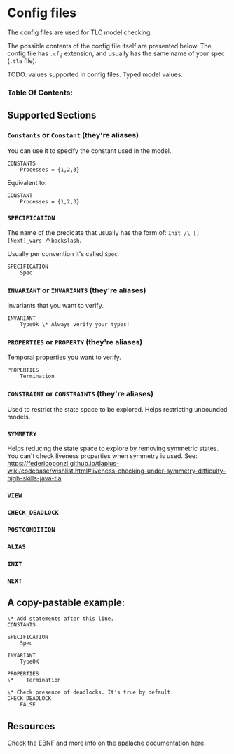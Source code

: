 # Config files
The config files are used for TLC model checking.

The possible contents of the config file itself are presented below. The config file has `.cfg` extension, and usually has the same name of your spec (`.tla` file).

TODO: values supported in config files. Typed model values.

### Table Of Contents:
<!-- toc -->

## Supported Sections
### `Constants` or `Constant` (they're aliases)
You can use it to specify the constant used in the model.
```
CONSTANTS
    Processes = {1,2,3}
```
Equivalent to:
```
CONSTANT
    Processes = {1,2,3}
```
### `SPECIFICATION`
The name of the predicate that usually has the form of: `Init /\ [][Next]_vars /\backslash`.

Usually per convention it's called `Spec`.
```
SPECIFICATION
    Spec
```

### `INVARIANT` or `INVARIANTS` (they're aliases)
Invariants that you want to verify.

```
INVARIANT
    TypeOk \* Always verify your types!
```
### `PROPERTIES` or `PROPERTY` (they're aliases)
Temporal properties you want to verify.

```
PROPERTIES
    Termination
```

### `CONSTRAINT` or `CONSTRAINTS` (they're aliases)
Used to restrict the state space to be explored. Helps restricting unbounded models.


### `SYMMETRY`
Helps reducing the state space to explore by removing symmetric states. You can't check liveness properties when symmetry is used.
See: https://federicoponzi.github.io/tlaplus-wiki/codebase/wishlist.html#liveness-checking-under-symmetry-difficulty-high-skills-java-tla

### `VIEW`

### `CHECK_DEADLOCK`

### `POSTCONDITION`

### `ALIAS`

### `INIT`

### `NEXT`


## A copy-pastable example:
```
\* Add statements after this line.
CONSTANTS

SPECIFICATION
    Spec

INVARIANT
    TypeOK

PROPERTIES
\*    Termination

\* Check presence of deadlocks. It's true by default.
CHECK_DEADLOCK 
    FALSE
```

## Resources
Check the EBNF and more info on the apalache documentation [here](https://apalache.informal.systems/docs/apalache/tlc-config.html).
